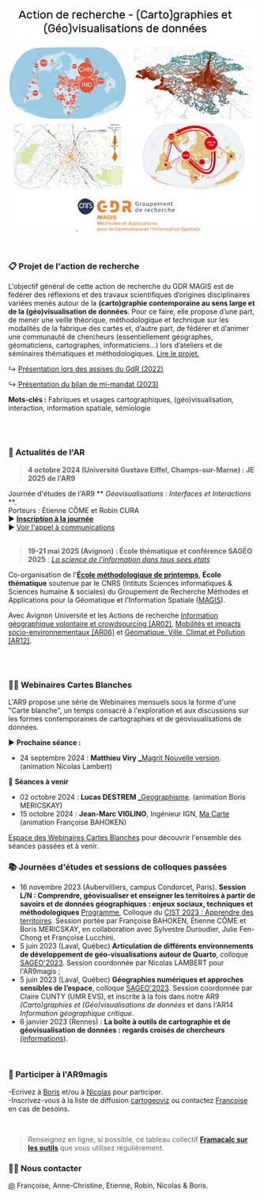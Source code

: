 ![alt text](https://raw.githubusercontent.com/magisAR9/.github/main/profile/AR9visuelok.JPG)

<br/>

### 📋 Projet de l'action de recherche

L'objectif général de cette action de recherche du GDR MAGIS est de fédérer des réflexions et des travaux scientifiques d’origines disciplinaires variées menés autour de la **(carto)graphie contemporaine au sens large et de la (géo)visualisation de données**. Pour ce faire, elle propose d’une part, de mener une veille théorique, méthodologique et technique sur les modalités de la fabrique des cartes et, d’autre part, de fédérer et d’animer une communauté de chercheurs (essentiellement géographes, géomaticiens, cartographes, informaticiens...) lors d’ateliers et de séminaires thématiques et méthodologiques. [Lire le projet.](https://magisar9.github.io/project/)

:arrow_right_hook: [Présentation lors des assises du GdR (2022)](https://docs.google.com/presentation/d/1vMbVFTlbGGtZzkIO2-XujwNUK82SWf_EGzqYgBKjX0E/edit#slide=id.p)

:arrow_right_hook: [Présentation du bilan de mi-mandat (2023)](https://docs.google.com/presentation/d/1b98msRwNHuEOHK_aPW6YCSWaDZrtye4qNdRXtIf5Mrs/edit#slide=id.p)


**Mots-clés :** Fabriques et usages cartographiques, (géo)visualisation, interaction, information spatiale, sémiologie

<br/><br/>

### 📆 Actualités de l'AR

> **4 octobre 2024 (Université Gustave Eiffel, Champs-sur-Marne) : JE 2025 de l'AR9** <br />

Journée d'études de l'AR9 ** *Géovisualisations : Interfaces et Interactions* **.<br />
Porteurs : Étienne CÔME et Robin CURA </br>
:arrow_forward: **[Inscription à la journée](https://framaforms.org/inscription-a-la-journee-detude-geovisualisations-interfaces-interactions-de-lar9-du-gdr-magis)** </br>
:arrow_forward: [Voir l'appel à communications](https://framaforms.org/journee-detude-ar9-interactions-interfaces-1716379792)
<br/><br/>

> **19-21 mai 2025 (Avignon) : École thématique et conférence SAGÉO 2025** : *[La science de l'information dans tous sees états](https://sageo2025.sciencesconf.org/)* </br>

Co-organisation de l'**[École méthodologique de printemps](https://sageo2025.sciencesconf.org/resource/page/id/2)**, **École thématique** soutenue par le CNRS (Intituts Sciences informatiques & Sciences humaine & sociales) du Groupement de Recherche Méthodes et Applications pour la Géomatique et l'Information Spatiale ([MAGIS](://gdr-magis.cnrs.fr)).

Avec Avignon Université et les Actions de recherche [Information géographique volontaire et crowdsourcing [AR02]](https://gdr-magis.cnrs.fr/ar02-information-geographique-volontaire-et-crowdsourcing/), [Mobilités et impacts socio-environnementaux [AR06]](https://gdr-magis.cnrs.fr/mobilites-et-impacts-socio-environnementaux/) et [Géomatique, Ville, Climat et Pollution [AR12]](https://gdr-magis.cnrs.fr/ar12-geomatique-ville-climat-et-pollution/). <br>

<br><br>
### 👩‍💻 Webinaires Cartes Blanches

L'AR9 propose une série de Webinaires mensuels sous la forme d'une "Carte blanche", un temps consacré à l'exploration et aux discussions sur les formes contemporaines de cartographies et de géovisualisations de données. 

:arrow_forward: **Prochaine séance :**
* 24 septembre 2024 : **Matthieu Viry** [_Magrit Nouvelle version](https://magrit.cnrs.fr/). (animation Nicolas Lambert)

:calendar: **Séances à venir**
* 02 octobre 2024 : **Lucas DESTREM** [_Geographisme](https://www.lucasdestrem.com/). (animation Boris MERICSKAY) </br>
* 15 octobre 2024 : **Jean-Marc VIGLINO**, Ingénieur IGN, [Ma Carte](https://magisar9.github.io/webinaires/cartogeoviz18-viglino.html) (animation Françoise BAHOKEN)</br>

[Espace des Webinaires Cartes Blanches](https://magisar9.github.io/webinaires/) pour découvrir l'ensemble des séances passées et à venir.</br>


### 📚 Journées d'études et sessions de colloques passées

* 16 novembre 2023 (Aubervilliers, campus Condorcet, Paris). **Session L/N : Comprendre, géovisualiser et enseigner les territoires à partir de savoirs et de données géographiques : enjeux sociaux, techniques et méthodologiques** [Programme](https://github.com/magisAR9/CIST2023/blob/main/README.md), Colloque du [CIST 2023 : Apprendre des territoires](https://cist2023.sciencesconf.org/). Session portée par Françoise BAHOKEN, Étienne CÔME et Boris MERICSKAY, en collaboration avec Sylvestre Duroudier, Julie Fen-Chong et Françoise Lucchini. </br> 
* 5 juin 2023 (Laval, Québec) **Articulation de différents environnements de développement de géo-visualisations autour de Quarto**, colloque [SAGEO'2023](https://crdig.ulaval.ca/sageo2023/). Session coordonnée par Nicolas LAMBERT pour l'AR9magis ;
* 5 juin 2023 (Laval, Québec)  **Géographies numériques et approches sensibles de l’espace**, colloque [SAGEO'2023](https://crdig.ulaval.ca/sageo2023/). Session coordonnée par Claire CUNTY (UMR EVS), et inscrite à la fois dans notre AR9 _(Carto)graphies et (Géo)visualisations de données_ et dans l'AR14 _Information géographique critique_.</br> 
* 6 janvier 2023 (Rennes) : **La boîte à outils de cartographie et de géovisualisation de données : regards croisés de chercheurs** [(informations)](https://github.com/magisAR9/JEGeovizRennes). </br>


<br>

### 🌈 Participer à l'AR9magis
-Ecrivez à [Boris](mailto:boris.mericskay@univ-rennes2.fr) et/ou à [Nicolas](mailto:nicolas.lambert@cnrs.fr) pour participer. </br>
-Inscrivez-vous à la liste de diffusion [cartogeoviz](http://listes.ifsttar.fr/wws/info/cartogeoviz-magis) ou contactez [Françoise](mailto:francoise.bahoken@univ-eiffel.fr) en cas de besoins.


<br>

> Renseignez en ligne, si possible, ce tableau collectif **[Framacalc sur les outils](https://lite.framacalc.org/v8em5nhyq3-9t7k)** que vous utilisez régulièrement.

### 🙋‍♀️ Nous contacter
[@](mailto:francoise.bahoken@univ-eiffel.fr,anne-christine.bronner@misha.fr,etienne.come@univ-eiffel.fr,robin.cura@univ-paris1.fr,nicolas.lambert@cnrs.fr,boris.mericskay@univ-rennes2.fr,) Françoise, Anne-Christine, Etienne, Robin, Nicolas & Boris. 


<!--

**Here are some ideas to get you started:**

🙋‍♀️ A short introduction - what is your organization all about?
🌈 Contribution guidelines - how can the community get involved?
👩‍💻 Useful resources - where can the community find your docs? Is there anything else the community should know?
🍿 Fun facts - what does your team eat for breakfast?
🧙 Remember, you can do mighty things with the power of [Markdown](https://docs.github.com/github/writing-on-github/getting-started-with-writing-and-formatting-on-github/basic-writing-and-formatting-syntax)
-->
